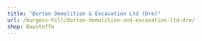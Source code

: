 ```yaml
---
title: "Dorton Demolition & Excavation Ltd (Dre)"
url: /burgess-hill/dorton-demolition-und-excavation-ltd-dre/
shop: Baustoffe
---
```


